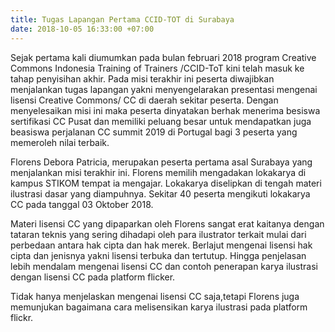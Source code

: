 ```yaml
---
title: Tugas Lapangan Pertama CCID-TOT di Surabaya
date: 2018-10-05 16:33:00 +07:00
---
```


Sejak pertama kali diumumkan pada bulan februari 2018 program Creative Commons Indonesia  Training of Trainers /CCID-ToT kini telah masuk ke tahap penyisihan akhir. Pada misi terakhir ini peserta diwajibkan menjalankan tugas lapangan yakni menyengelarakan presentasi mengenai lisensi Creative Commons/ CC di daerah sekitar peserta. Dengan menyelesaikan misi ini maka peserta dinyatakan berhak menerima besiswa sertifikasi CC Pusat dan memiliki peluang besar untuk mendapatkan juga beasiswa perjalanan CC summit 2019 di Portugal bagi 3 peserta yang memeroleh nilai terbaik. 

Florens Debora Patricia, merupakan peserta pertama asal Surabaya yang menjalankan misi terakhir ini. Florens memilih mengadakan lokakarya di kampus STIKOM tempat ia mengajar. Lokakarya diselipkan di tengah materi ilustrasi dasar yang diampuhnya. Sekitar 40 peserta mengikuti lokakarya CC pada tanggal 03 Oktober 2018. 

Materi lisensi CC yang dipaparkan oleh Florens sangat erat kaitanya dengan tataran teknis yang sering dihadapi oleh para ilustrator terkait mulai dari perbedaan antara hak cipta dan hak merek. Berlajut mengenai lisensi hak cipta dan jenisnya yakni lisensi terbuka dan tertutup. Hingga penjelasan lebih mendalam mengenai lisensi CC dan contoh penerapan karya ilustrasi dengan lisensi CC pada platform flicker.

Tidak hanya menjelaskan mengenai lisensi CC saja,tetapi Florens juga memunjukan bagaimana cara melisensikan karya ilustrasi pada platform flickr. 